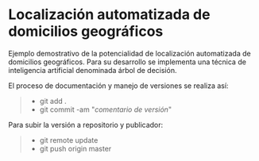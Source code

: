 # Localización automatizada de domicilios geográficos

Ejemplo demostrativo de la potencialidad de localización
automatizada de domicilios geográficos. Para su desarrollo se implementa una técnica de inteligencia
artificial denominada árbol de decisión. 

El proceso de documentación y manejo de versiones se realiza así:
> * git add .
> * git commit -am "*comentario de versión*"

Para subir la versión a repositorio y publicador:
> * git remote update
> * git push origin master
